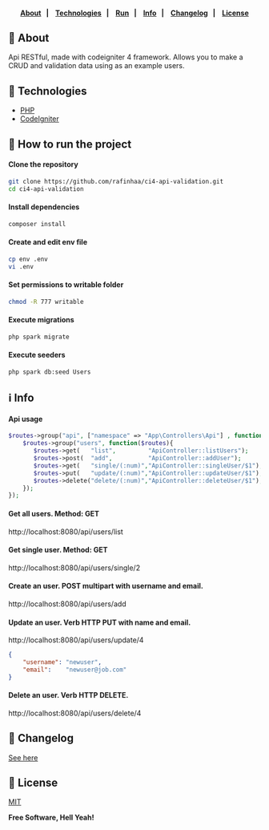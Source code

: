 <h4 align="center">
    <br><br>
    <p align="center">
      <a href="#-about">About</a>&nbsp;&nbsp;&nbsp;|&nbsp;&nbsp;&nbsp;
      <a href="#-technologies">Technologies</a>&nbsp;&nbsp;&nbsp;|&nbsp;&nbsp;&nbsp;
      <a href="#-how-to-run-the-project">Run</a>&nbsp;&nbsp;&nbsp;|&nbsp;&nbsp;&nbsp;
      <a href="#-info">Info</a>&nbsp;&nbsp;&nbsp;|&nbsp;&nbsp;&nbsp;
      <a href="#-changelog">Changelog</a>&nbsp;&nbsp;&nbsp;|&nbsp;&nbsp;&nbsp;
      <a href="#-license">License</a>
  </p>
</h4>

## 🔖 About
Api RESTful, made with codeigniter 4 framework. Allows you to make a CRUD and validation data using as an example users.

## 🚀 Technologies

- [PHP](https://php.net/)
- [CodeIgniter](https://codeigniter.com/)

## 🏁 How to run the project

#### Clone the repository

```bash
git clone https://github.com/rafinhaa/ci4-api-validation.git
cd ci4-api-validation
```

#### Install dependencies

```bash
composer install
```

#### Create and edit env file

```bash
cp env .env
vi .env
```

#### Set permissions to writable folder

```bash
chmod -R 777 writable
```

#### Execute migrations

```bash
php spark migrate
```

#### Execute seeders

```bash
php spark db:seed Users
```

## ℹ️ Info

#### Api usage
```php
$routes->group("api", ["namespace" => "App\Controllers\Api"] , function($routes){
	$routes->group("users", function($routes){
	   $routes->get(   "list",         "ApiController::listUsers");
	   $routes->post(  "add",          "ApiController::addUser");
	   $routes->get(   "single/(:num)","ApiController::singleUser/$1");
	   $routes->put(   "update/(:num)","ApiController::updateUser/$1");
	   $routes->delete("delete/(:num)","ApiController::deleteUser/$1");
	});	 
});
```

#### Get all users. Method: GET
http://localhost:8080/api/users/list

#### Get single user. Method: GET
http://localhost:8080/api/users/single/2

#### Create an user. POST multipart with username and email.
http://localhost:8080/api/users/add

#### Update an user. Verb HTTP PUT with name and email.
http://localhost:8080/api/users/update/4
```json
{
	"username": "newuser",
	"email":    "newuser@job.com"
}
```

#### Delete an user. Verb HTTP DELETE.
http://localhost:8080/api/users/delete/4

## 📄 Changelog

[See here](docs/changelog.md)

## 📝 License

[MIT](LICENSE)

**Free Software, Hell Yeah!**
